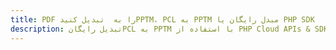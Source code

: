 ---title: PDF را به  تبدیل کنیدPPTM، PCL به PPTM مبدل رایگان یا PHP SDKdescription: تبدیل رایگانPCL به PPTM با استفاده از PHP Cloud APIs & SDK همچنین اسناد PDF را در Cloud ایجاد، ویرایش و رندر کنید.---
